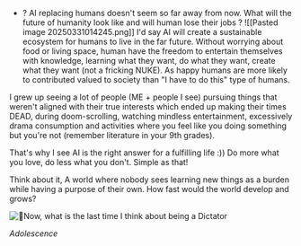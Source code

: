 + ? AI replacing humans doesn't seem so far away from now. What will the future of humanity look like and will human lose their jobs ? 
![[Pasted image 20250331014245.png]]
I'd say AI will create a sustainable ecosystem for humans to live in the far future. Without worrying about food or living space, human have the freedom to entertain themselves with knowledge, learning what they want, do what they want, create what they want (not a fricking NUKE). As happy humans are more likely to contributed valued to society than "I have to do this" type of humans.

I grew up seeing a lot of people (ME + people I see) pursuing things that weren't aligned with their true interests which ended up making their times DEAD, during doom-scrolling, watching mindless entertainment, excessively drama consumption and activities where you feel like you doing something but you're not (remember literature in your 9th grades).

That's why I see AI is the right answer for a fulfilling life :)) Do more what you love, do less what you don't. Simple as that!

Think about it, A world where nobody sees learning new things as a burden while having a purpose of their own. How fast would the world develop and grows?

![🙂](https://static.xx.fbcdn.net/images/emoji.php/v9/t4c/1/16/1f642.png)Now, what is the last time I think about being a Dictator



_Adolescence_